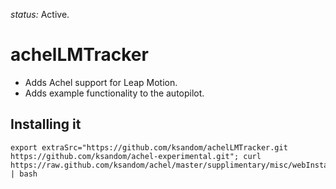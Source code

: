*status:* Active.

# achelLMTracker

* Adds Achel support for Leap Motion.
* Adds example functionality to the autopilot.

## Installing it

    export extraSrc="https://github.com/ksandom/achelLMTracker.git https://github.com/ksandom/achel-experimental.git"; curl https://raw.github.com/ksandom/achel/master/supplimentary/misc/webInstall | bash

